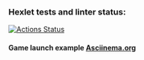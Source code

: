 ### Hexlet tests and linter status:

[![Actions Status](https://github.com/vlapinaa/frontend-project-44/actions/workflows/hexlet-check.yml/badge.svg)](https://github.com/vlapinaa/frontend-project-44/actions)

#### Game launch example [Asciinema.org](https://asciinema.org/a/Ju0n1jXa6hkcTgMx85munuWph)

